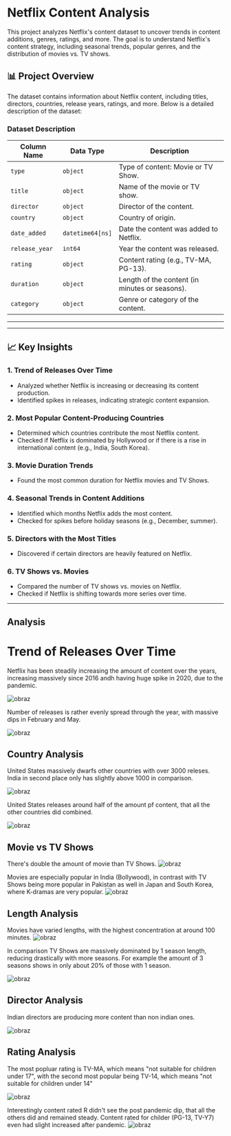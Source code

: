 # Netflix Content Analysis

This project analyzes Netflix's content dataset to uncover trends in content additions, genres, ratings, and more. The goal is to understand Netflix's content strategy, including seasonal trends, popular genres, and the distribution of movies vs. TV shows.

## 📊 Project Overview

The dataset contains information about Netflix content, including titles, directors, countries, release years, ratings, and more. Below is a detailed description of the dataset:

### Dataset Description

| Column Name    | Data Type      | Description                                      |
|----------------|----------------|--------------------------------------------------|
| `type`         | `object`       | Type of content: Movie or TV Show.               |
| `title`        | `object`       | Name of the movie or TV show.                    |
| `director`     | `object`       | Director of the content.                         |
| `country`      | `object`       | Country of origin.                               |
| `date_added`   | `datetime64[ns]`| Date the content was added to Netflix.           |
| `release_year` | `int64`        | Year the content was released.                   |
| `rating`       | `object`       | Content rating (e.g., TV-MA, PG-13).             |
| `duration`     | `object`       | Length of the content (in minutes or seasons).   |
| `category`     | `object`       | Genre or category of the content.                |

---


---

## 📈 Key Insights

### 1. Trend of Releases Over Time
- Analyzed whether Netflix is increasing or decreasing its content production.
- Identified spikes in releases, indicating strategic content expansion.

### 2. Most Popular Content-Producing Countries
- Determined which countries contribute the most Netflix content.
- Checked if Netflix is dominated by Hollywood or if there is a rise in international content (e.g., India, South Korea).

### 3. Movie Duration Trends
- Found the most common duration for Netflix movies and TV Shows.

### 4. Seasonal Trends in Content Additions
- Identified which months Netflix adds the most content.
- Checked for spikes before holiday seasons (e.g., December, summer).

### 5. Directors with the Most Titles
- Discovered if certain directors are heavily featured on Netflix.

### 6. TV Shows vs. Movies
- Compared the number of TV shows vs. movies on Netflix.
- Checked if Netflix is shifting towards more series over time.

---

## Analysis

# Trend of Releases Over Time

Netflix has been steadily increasing the amount of content over the years, increasing massively since 2016 andh having huge spike in 2020, due to the pandemic.

![obraz](https://github.com/user-attachments/assets/3f332541-dae0-4a67-80a1-1c6b51246da2)

Number of releases is rather evenly spread through the year, with massive dips in February and May.

![obraz](https://github.com/user-attachments/assets/447118a6-0ac0-4e9b-b858-ca2736443d14)

## Country Analysis

United States massively dwarfs other countries with over 3000 releses. India in second place only has slightly above 1000 in comparison.

![obraz](https://github.com/user-attachments/assets/b4dde327-4be4-4f7d-b034-6f90f3db04af)

United States releases around half of the amount pf content, that all the other countries did combined.

![obraz](https://github.com/user-attachments/assets/c62c8421-f16c-442e-8cc7-c44a9c9700c6)

## Movie vs TV Shows

There's double the amount of movie than TV Shows.
![obraz](https://github.com/user-attachments/assets/4b9aa3b3-0573-416c-830d-784a19b31565)

Movies are especially popular in India (Bollywood), in contrast with TV Shows being more popular in Pakistan as well in Japan and South Korea, where K-dramas are very popular.
![obraz](https://github.com/user-attachments/assets/b712f6ae-cd55-46c9-8593-f56cb5dce17a)


## Length Analysis
Movies have varied lengths, with the highest concentration at around 100 minutes.
![obraz](https://github.com/user-attachments/assets/32cef367-3778-4c83-a8fa-463562ccb7cd)

In comparison TV Shows are massively dominated by 1 season length, reducing drastically with more seasons. For example the amount of 3 seasons shows in only about 20% of those with 1 season.

![obraz](https://github.com/user-attachments/assets/fd98da5a-ada6-4d92-9181-bfacad9ff74d)


## Director Analysis

Indian directors are producing more content than non indian ones.

![obraz](https://github.com/user-attachments/assets/edebbc0a-b068-489d-9211-ea98f134cfea)

## Rating Analysis

The most popluar rating is TV-MA, which means "not suitable for children under 17", with the second most popular being TV-14, which means "not suitable for children under 14"

![obraz](https://github.com/user-attachments/assets/d6db2b97-326f-4f33-b64a-38778f02ad81)

Interestingly content rated R didn't see the post pandemic dip, that all the others did and remained steady. Content rated for childer (PG-13, TV-Y7) even had slight increased after pandemic.
![obraz](https://github.com/user-attachments/assets/1a6aba55-bcf2-43df-a195-3c2cf31e2212)

